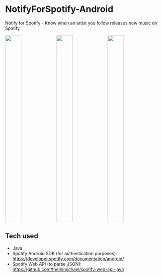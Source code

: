 # NotifyForSpotify-Android
Notify for Spotify - Know when an artist you follow releases new music on Spotify

<p float="left">
  <img src="https://live.staticflickr.com/65535/50595649377_a81e545d4d_k.jpg" width="32%" height="600">
  <img src="https://live.staticflickr.com/65535/50595649367_41583a76c0_k.jpg" width="32%" height="600">
  <img src="https://live.staticflickr.com/65535/50595525996_f74c02fbe0_k.jpg" width="32%" height="600">
</p>

## Tech used
* Java
* Spotify Android SDK (for authentication purposes): https://developer.spotify.com/documentation/android/
* Spotify Web API (to parse JSON): https://github.com/thelinmichael/spotify-web-api-java
